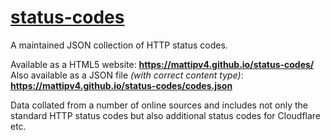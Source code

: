 # [status-codes](https://mattipv4.github.io/status-codes/)
A maintained JSON collection of HTTP status codes.

Available as a HTML5 website: **https://mattipv4.github.io/status-codes/** \
Also available as a JSON file *(with correct content type)*: **https://mattipv4.github.io/status-codes/codes.json**

Data collated from a number of online sources and includes not only the standard HTTP status codes but also additional status codes for Cloudflare etc.
